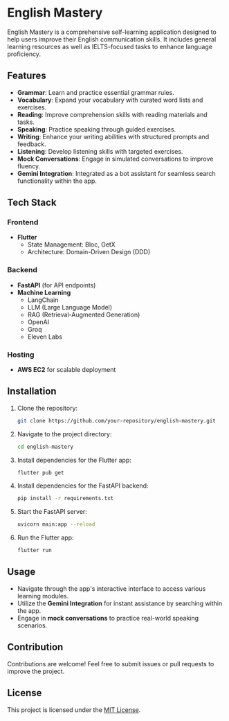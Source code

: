 # English Mastery

English Mastery is a comprehensive self-learning application designed to help users improve their English communication skills. It includes general learning resources as well as IELTS-focused tasks to enhance language proficiency.

## Features
- **Grammar**: Learn and practice essential grammar rules.
- **Vocabulary**: Expand your vocabulary with curated word lists and exercises.
- **Reading**: Improve comprehension skills with reading materials and tasks.
- **Speaking**: Practice speaking through guided exercises.
- **Writing**: Enhance your writing abilities with structured prompts and feedback.
- **Listening**: Develop listening skills with targeted exercises.
- **Mock Conversations**: Engage in simulated conversations to improve fluency.
- **Gemini Integration**: Integrated as a bot assistant for seamless search functionality within the app.

## Tech Stack
### Frontend
- **Flutter**
  - State Management: Bloc, GetX
  - Architecture: Domain-Driven Design (DDD)

### Backend
- **FastAPI** (for API endpoints)
- **Machine Learning**
  - LangChain
  - LLM (Large Language Model)
  - RAG (Retrieval-Augmented Generation)
  - OpenAI
  - Groq
  - Eleven Labs

### Hosting
- **AWS EC2** for scalable deployment

## Installation
1. Clone the repository:
   ```bash
   git clone https://github.com/your-repository/english-mastery.git
   ```
2. Navigate to the project directory:
   ```bash
   cd english-mastery
   ```
3. Install dependencies for the Flutter app:
   ```bash
   flutter pub get
   ```
4. Install dependencies for the FastAPI backend:
   ```bash
   pip install -r requirements.txt
   ```
5. Start the FastAPI server:
   ```bash
   uvicorn main:app --reload
   ```
6. Run the Flutter app:
   ```bash
   flutter run
   ```

## Usage
- Navigate through the app's interactive interface to access various learning modules.
- Utilize the **Gemini Integration** for instant assistance by searching within the app.
- Engage in **mock conversations** to practice real-world speaking scenarios.

## Contribution
Contributions are welcome! Feel free to submit issues or pull requests to improve the project.

## License
This project is licensed under the [MIT License](LICENSE).

